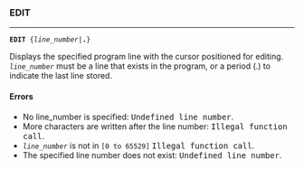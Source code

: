 ### EDIT
***
<code><b>EDIT</b> {<var>line_number</var>|<b>.</b>}</code>

Displays the specified program line with the cursor positioned for editing.
<code><var>line_number</var></code> must be a line that exists in the program, or a period (.) to 
indicate the last line stored.

#### Errors
* No line_number is specified: <samp>Undefined line number</samp>.
* More characters are written after the line number: <samp>Illegal function call</samp>.
* <code><var>line_number</var></code> is not in `[0 to 65529]` <samp>Illegal function call</samp>.
* The specified line number does not exist: <samp>Undefined line number</samp>.
